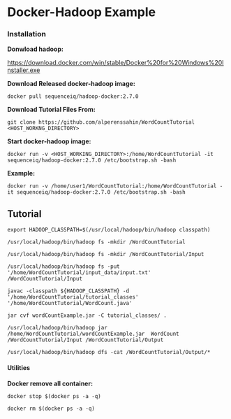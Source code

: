 
# **Docker-Hadoop Example**

### Installation

**Donwload hadoop:**

https://download.docker.com/win/stable/Docker%20for%20Windows%20Installer.exe

**Download Released docker-hadoop image:**

`docker pull sequenceiq/hadoop-docker:2.7.0
`

**Download Tutorial Files From:**

`git clone https://github.com/alperenssahin/WordCountTutorial <HOST_WORKNG_DIRECTORY>`

**Start docker-hadoop image:**

`docker run -v <HOST_WORKING_DIRECTORY>:/home/WordCountTutorial -it sequenceiq/hadoop-docker:2.7.0 /etc/bootstrap.sh -bash
`

**Example:**

`docker run -v /home/user1/WordCountTutorial:/home/WordCountTutorial -it sequenceiq/hadoop-docker:2.7.0 /etc/bootstrap.sh -bash
`


## Tutorial

`export HADOOP_CLASSPATH=$(/usr/local/hadoop/bin/hadoop classpath)
`

`/usr/local/hadoop/bin/hadoop fs -mkdir /WordCountTutorial`

`/usr/local/hadoop/bin/hadoop fs -mkdir /WordCountTutorial/Input`

`/usr/local/hadoop/bin/hadoop fs -put '/home/WordCountTutorial/input_data/input.txt' /WordCountTutorial/Input
`

`javac -classpath ${HADOOP_CLASSPATH} -d '/home/WordCountTutorial/tutorial_classes' '/home/WordCountTutorial/WordCount.java'
`

`jar cvf wordCountExample.jar -C tutorial_classes/ .
`

`/usr/local/hadoop/bin/hadoop jar /home/WordCountTutorial/wordCountExample.jar  WordCount /WordCountTutorial/Input /WordCountTutorial/Output
`

`/usr/local/hadoop/bin/hadoop dfs -cat /WordCountTutorial/Output/*
`

#### **Utilities**

**Docker remove all container:**

`docker stop $(docker ps -a -q)
`

`docker rm $(docker ps -a -q)
`
